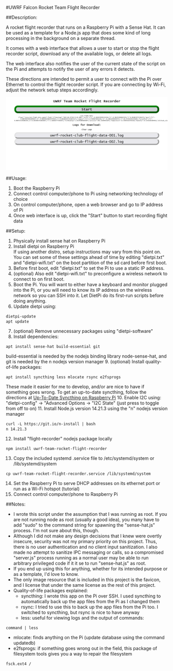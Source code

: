 #UWRF Falcon Rocket Team Flight Recorder

##Description:

A rocket flight recorder that runs on a Raspberry Pi with a Sense Hat. It can be used as a template for a Node.js app that does some kind of long processing in the background on a separate thread.

It comes with a web interface that allows a user to start or stop the flight recorder script, download any of the available logs, or delete all logs.

The web interface also notifies the user of the current state of the script on the Pi and attempts to notify the user of any errors it detects.

These directions are intended to permit a user to connect with the Pi over Ethernet to control the flight recorder script. If you are connecting by Wi-Fi, adjust the network setup steps accordingly.

![Web Interface Screenshot for UWRF Falcon Rocket Team Flight Recorder](screenshot.png)

##Usage:
1. Boot the Raspberry Pi
2. Connect control computer/phone to Pi using networking technology of choice
3. On control computer/phone, open a web browser and go to IP address of Pi
4. Once web interface is up, click the "Start" button to start recording flight data

##Setup:
1. Physically install sense hat on Raspberry Pi
2. Install dietpi on Raspberry Pi  
If using another distro, setup instructions may vary from this point on.
You can set some of these settings ahead of time by editing "dietpi.txt" and "dietpi-wifi.txt" on the boot partition of the sd card before first boot.
3. Before first boot, edit "dietpi.txt" to set the Pi to use a static IP address.
4. (optional) Also edit "dietpi-wifi.txt" to preconfigure a wireless network to connect to on first boot.
5. Boot the Pi. You will want to either have a keyboard and monitor plugged into the Pi, or you will need to know its IP address on the wireless network so you can SSH into it. Let DietPi do its first-run scripts before doing anything.
6. Update dietpi using:  
```  
dietpi-update  
apt update
```
7. (optional) Remove unnecessary packages using "dietpi-software"
8. Install dependencies:  
```  
apt install sense-hat build-essential git  
```  
build-essential is needed by the nodejs binding library node-sense-hat, and git is needed by the n nodejs version manager
9. (optional) Install quality-of-life packages:
```
apt install syncthing less mlocate rsync e2fsprogs
```  
These made it easier for me to develop, and/or are nice to have if something goes wrong. To get an up-to-date syncthing, follow the directions at [Up-To-Date Syncthing on Raspberry Pi](https://raspberrypi.stackexchange.com/questions/125081/up-to-date-syncthing-on-raspberry-pi)
10. Enable I2C using:  
"dietpi-config" -> "Advanced Options -> "I2C State" (just press <enter> to toggle from off to on)
11. Install Node.js version 14.21.3 using the "n" nodejs version manager  
```  
curl -L https://git.io/n-install | bash  
n 14.21.3
```
12. Install "flight-recorder" nodejs package locally  
```  
npm install uwrf-team-rocket-flight-recorder
```
13. Copy the included systemd .service file to /etc/systemd/system or /lib/systemd/system  
```  
cp uwrf-team-rocket-flight-recorder.service /lib/systemd/system
```
14. Set the Raspberry Pi to serve DHCP addresses on its ethernet port or run as a Wi-Fi hotspot (tutorial)
15. Connect control computer/phone to Raspberry Pi

##Notes:
- I wrote this script under the assumption that I was running as root. If you are not running node as root (usually a good idea), you many have to add "sudo" to the command string for spawning the "sense-hat.js" process. I'm not sure about this, though.
- Although I did not make any design decisions that I knew were overtly insecure, security was not my primary priority on this project. Thus, there is no user authentication and no client input sanitization. I also made no attempt to sanitize IPC messaging or calls, so a compromised "server.js" process running as a normal user may be able to run arbitrary privileged code if it it se to run "sense-hat.js" as root.
- If you end up using this for anything, whether for its intended purpose or as a template, I'd love to know.
- The only image resource that is included in this project is the favicon, and I license that under the same license as the rest of this project.
- Quality-of-life packages explained:
  - syncthing: I wrote this app on the Pi over SSH. I used syncthing to automatically back up the app files from the Pi as I changed them
  - rsync: I tried to use this to back up the app files from the Pi too. I switched to syncthing, but rsync is nice to have anyway
  - less: useful for viewing logs and the output of commands:  
```  
command | less  
```
  - mlocate: finds anything on the Pi (update database using the command updatedb)
  - e2fsprogs: if something goes wrong out in the field, this package of filesystem tools gives you a way to repair the filesystem  
```  
fsck.ext4 /
```
